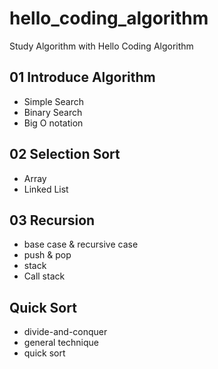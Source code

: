 # hello_coding_algorithm

Study Algorithm with Hello Coding Algorithm

## 01 Introduce Algorithm

- Simple Search
- Binary Search
- Big O notation

## 02 Selection Sort

- Array
- Linked List

## 03 Recursion

- base case & recursive case
- push & pop
- stack
- Call stack

## Quick Sort

- divide-and-conquer
- general technique
- quick sort
